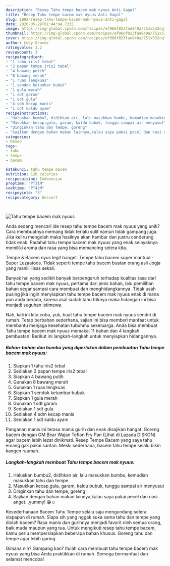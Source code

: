 ```yaml
---
description: "Resep Tahu tempe bacem mak nyuus Anti Gagal"
title: "Resep Tahu tempe bacem mak nyuus Anti Gagal"
slug: 1992-resep-tahu-tempe-bacem-mak-nyuus-anti-gagal
date: 2020-05-29T01:44:04.733Z
image: https://img-global.cpcdn.com/recipes/ef966f023fae840a/751x532cq70/tahu-tempe-bacem-mak-nyuus-foto-resep-utama.jpg
thumbnail: https://img-global.cpcdn.com/recipes/ef966f023fae840a/751x532cq70/tahu-tempe-bacem-mak-nyuus-foto-resep-utama.jpg
cover: https://img-global.cpcdn.com/recipes/ef966f023fae840a/751x532cq70/tahu-tempe-bacem-mak-nyuus-foto-resep-utama.jpg
author: Cody Graves
ratingvalue: 3.2
reviewcount: 3
recipeingredient:
- "1 tahu iris2 tebal"
- "2 papan tempe iris2 tebal"
- "4 bawang putih"
- "8 bawang merah"
- "1 ruas lengkuas"
- "1 sendok ketumbar bubuk"
- "1 gula merah"
- "1 sdt garam"
- "1 sdt gula"
- "4 sdm kecap manis"
- "1 sdt kaldu ayam"
recipeinstructions:
- "Haluskan bumbu2, didihkan air, lalu masukkan bumbu, kemudian masukkan tahu dan tempe"
- "Masukkan kecap,gula, garam, kaldu bubuk, tunggu sampai air menyusut"
- "Dinginkan tahu dan tempe, goreng"
- "Sajikan dengan bahan makan lainnya,kalau saya pakai pecel dan nasi anget...yummy! 😀☺"
categories:
- Resep
tags:
- tahu
- tempe
- bacem

katakunci: tahu tempe bacem 
nutrition: 126 calories
recipecuisine: Indonesian
preptime: "PT31M"
cooktime: "PT42M"
recipeyield: "3"
recipecategory: Dessert

---
```



![Tahu tempe bacem mak nyuus](https://img-global.cpcdn.com/recipes/ef966f023fae840a/751x532cq70/tahu-tempe-bacem-mak-nyuus-foto-resep-utama.jpg)

Anda sedang mencari ide resep tahu tempe bacem mak nyuus yang unik? Cara membuatnya memang tidak terlalu sulit namun tidak gampang juga. Jika keliru mengolah maka hasilnya akan hambar dan justru cenderung tidak enak. Padahal tahu tempe bacem mak nyuus yang enak selayaknya memiliki aroma dan rasa yang bisa memancing selera kita.

Tempe &amp; Bacem nyus legit banget. Tempe tahu bacem super mantuul - Super Lezaatoos. Tidak seperti tempe tahu bacem buatan orang asli Jogja yang maniiiiiiisss sekali.

Banyak hal yang sedikit banyak berpengaruh terhadap kualitas rasa dari tahu tempe bacem mak nyuus, pertama dari jenis bahan, lalu pemilihan bahan segar sampai cara membuat dan menghidangkannya. Tidak usah pusing jika ingin menyiapkan tahu tempe bacem mak nyuus enak di mana pun anda berada, karena asal sudah tahu triknya maka hidangan ini bisa menjadi suguhan istimewa.


Nah, kali ini kita coba, yuk, buat tahu tempe bacem mak nyuus sendiri di rumah. Tetap berbahan sederhana, sajian ini bisa memberi manfaat untuk membantu menjaga kesehatan tubuhmu sekeluarga. Anda bisa membuat Tahu tempe bacem mak nyuus memakai 11 bahan dan 4 langkah pembuatan. Berikut ini langkah-langkah untuk menyiapkan hidangannya.

<!--inarticleads1-->

##### Bahan-bahan dan bumbu yang diperlukan dalam pembuatan Tahu tempe bacem mak nyuus:

1. Siapkan 1 tahu iris2 tebal
1. Sediakan 2 papan tempe iris2 tebal
1. Siapkan 4 bawang putih
1. Gunakan 8 bawang merah
1. Gunakan 1 ruas lengkuas
1. Siapkan 1 sendok ketumbar bubuk
1. Siapkan 1 gula merah
1. Gunakan 1 sdt garam
1. Sediakan 1 sdt gula
1. Sediakan 4 sdm kecap manis
1. Sediakan 1 sdt kaldu ayam


Panganan manis ini terasa manis gurih dan enak disajikan hangat. Goreng bacem dengan GM Bear Wajan Teflon Fry Pan (Lihat di Lazada DISKON) agar bacem lebih lezat dinikmati. Resep Tempe Bacem yang saya tahu emang gak pakai santan. Meski sederhana, bacem tahu tempe selalu bikin kangen raumah. 

<!--inarticleads2-->

##### Langkah-langkah membuat Tahu tempe bacem mak nyuus:

1. Haluskan bumbu2, didihkan air, lalu masukkan bumbu, kemudian masukkan tahu dan tempe
1. Masukkan kecap,gula, garam, kaldu bubuk, tunggu sampai air menyusut
1. Dinginkan tahu dan tempe, goreng
1. Sajikan dengan bahan makan lainnya,kalau saya pakai pecel dan nasi anget...yummy! 😀☺


Kesederhanaan Bacem Tahu Tempe selalu saja mengundang selera siapapun di rumah. Siapa sih yang nggak suka sama tahu dan tempe yang diolah bacem? Rasa manis dan gurihnya menjadi favorit oleh semua orang, baik muda maupun yang tua. Untuk mengikuti resep tahu tempe bacem, kamu perlu mempersiapkan beberapa bahan khusus. Goreng tahu dan tempe agar lebih garing. 

Gimana nih? Gampang kan? Itulah cara membuat tahu tempe bacem mak nyuus yang bisa Anda praktikkan di rumah. Semoga bermanfaat dan selamat mencoba!
